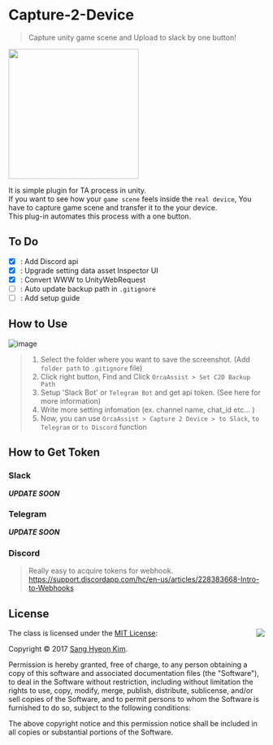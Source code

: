 # Capture-2-Device
> Capture unity game scene and Upload to slack by one button!

<img src="https://github.com/rlatkdgus500/Capture-2-Device/blob/master/Logo.png" align="center" width=256 height=256 />

It is simple plugin for TA process in unity.  
If you want to see how your `game scene` feels inside the `real device`, You have to capture game scene and transfer it to the your device.  
This plug-in automates this process with a one button.

## To Do
- [X] : Add Discord api
- [X] : Upgrade setting data asset Inspector UI
- [x] : Convert WWW to UnityWebRequest
- [ ] : Auto update backup path in `.gitignore`
- [ ] : Add setup guide

## How to Use

![image](https://github.com/rlatkdgus500/Capture-2-Device/blob/master/fig-1.png)

> 1. Select the folder where you want to save the screenshot. (Add `folder path` to `.gitignore` file)
> 1. Click right button, Find and Click `OrcaAssist > Set C2D Backup Path`
> 1. Setup 'Slack Bot' or `Telegram Bot` and get api token. (See here for more information)
> 1. Write more setting infomation (ex. channel name, chat_id etc... )
> 1. Now, you can use `OrcaAssist > Capture 2 Device > to Slack`, `to Telegram` or `to Discord` function


## How to Get Token
### Slack
***UPDATE SOON***

### Telegram
***UPDATE SOON***

### Discord
> Really easy to acquire tokens for webhook.
https://support.discordapp.com/hc/en-us/articles/228383668-Intro-to-Webhooks

## License

<img align="right" src="http://opensource.org/trademarks/opensource/OSI-Approved-License-100x137.png">

The class is licensed under the [MIT License](http://opensource.org/licenses/MIT):

Copyright &copy; 2017 [Sang Hyeon Kim](http://www.github.com/rlatkdgus500).

Permission is hereby granted, free of charge, to any person obtaining a copy of this software and associated documentation files (the "Software"), to deal in the Software without restriction, including without limitation the rights to use, copy, modify, merge, publish, distribute, sublicense, and/or sell copies of the Software, and to permit persons to whom the Software is furnished to do so, subject to the following conditions:

The above copyright notice and this permission notice shall be included in all copies or substantial portions of the Software.
